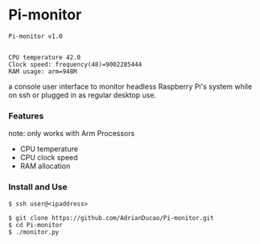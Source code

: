 # Pi-monitor
```
Pi-monitor v1.0


CPU temperature 42.0
Clock speed: frequency(48)=9002285444
RAM usage: arm=948M
```
a console user interface to monitor headless Raspberry Pi's system while on ssh or plugged in as regular desktop use.

### Features
note: only works with Arm Processors
* CPU temperature
* CPU clock speed
* RAM allocation


### Install and Use
```
$ ssh user@<ipaddress>

$ git clone https://github.com/AdrianDucao/Pi-monitor.git
$ cd Pi-monitor
$ ./monitor.py

```
